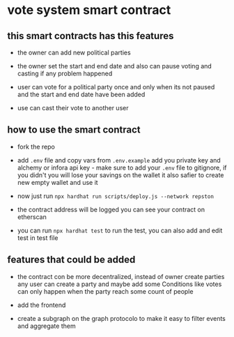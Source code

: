 # vote system smart contract

## this smart contracts has this features

- the owner can add new political parties

- the owner set the start and end date and also can pause voting and casting if any problem happened

- user can vote for a political party once and only when its not paused and the start and end   date have been added

- use can cast their vote to another user

## how to use the smart contract

- fork the repo

- add `.env` file and copy vars from `.env.example` add you private key and alchemy or infora api key - make sure to add your `.env` file to gitignore, if you didn't you will lose your savings on the wallet it also safier to create new empty wallet and use it

- now just run `npx hardhat run scripts/deploy.js --network repston`

- the contract address will be logged you can see your contract on etherscan

- you can run `npx hardhat test` to run the test, you can also add and edit test in test file

## features that could be added

- the contract con be more decentralized, instead of owner create parties any user can create a party and maybe add some Conditions like votes can only happen when the party reach some count of people

- add the frontend 

- create a subgraph on the graph protocolo to make it easy to filter events and aggregate them